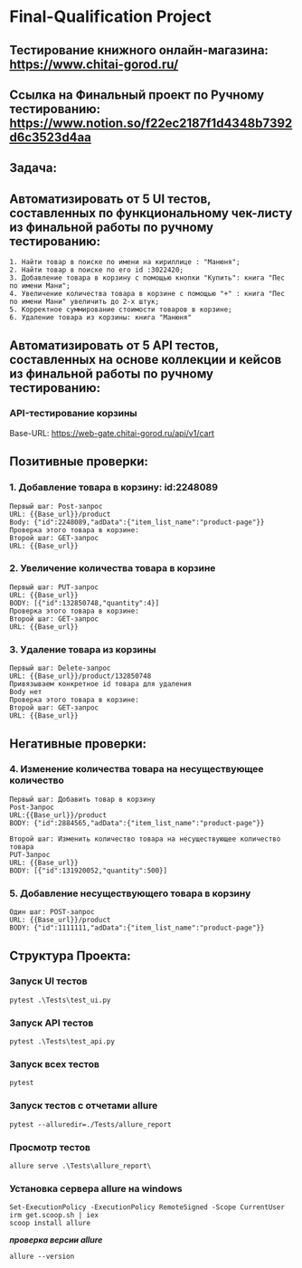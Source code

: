 # Final-Qualification Project

## Тестирование книжного онлайн-магазина: https://www.chitai-gorod.ru/
## Ссылка на Финальный проект по Ручному тестированию: https://www.notion.so/f22ec2187f1d4348b7392d6c3523d4aa

## Задача: 
## Автоматизировать от 5 UI тестов, составленных по функциональному чек-листу из финальной работы по ручному тестированию:
```
1. Найти товар в поиске по имени на кириллице : "Манюня";
2. Найти товар в поиске по его id :3022420;
3. Добавление товара в корзину с помощью кнопки "Купить": книга "Пес по имени Мани";
4. Увеличение количества товара в корзине с помощью "+" : книга "Пес по имени Мани" увеличить до 2-х штук;
5. Корректное суммирование стоимости товаров в корзине;
6. Удаление товара из корзины: книга "Манюня"
```
## Автоматизировать от 5 API тестов, составленных на основе коллекции и кейсов из финальной работы по ручному тестированию:
### API-тестирование корзины
Base-URL: https://web-gate.chitai-gorod.ru/api/v1/cart

## Позитивные проверки:
### 1. Добавление товара в корзину: id:2248089
```
Первый шаг: Post-запрос
URL: {{Base_url}}/product
Body: {"id":2248089,"adData":{"item_list_name":"product-page"}}
Проверка этого товара в корзине:
Второй шаг: GET-запрос
URL: {{Base_url}}
```
### 2. Увеличение количества товара в корзине
```
Первый шаг: PUT-запрос
URL: {{Base_url}}
BODY: [{"id":132850748,"quantity":4}]
Проверка этого товара в корзине:
Второй шаг: GET-запрос
URL: {{Base_url}}
```
### 3. Удаление товара из корзины
```
Первый шаг: Delete-запрос 
URL: {{Base_url}}/product/132850748
Привязываем конкретное id товара для удаления
Body нет
Проверка этого товара в корзине:
Второй шаг: GET-запрос
URL: {{Base_url}}
```
## Негативные проверки: 

### 4. Изменение количества товара на несуществующее количество
```
Первый шаг: Добавить товар в корзину
Post-Запрос 
URL:{{Base_url}}/product
BODY: {"id":2884565,"adData":{"item_list_name":"product-page"}}

Второй шаг: Изменить количество товара на несуществующее количество товара
PUT-Запрос 
URL: {{Base_url}}
BODY: [{"id":131920052,"quantity":500}]
```
### 5. Добавление несуществующего товара в корзину
```
Один шаг: POST-запрос
URL: {{Base_url}}/product
BODY: {"id":1111111,"adData":{"item_list_name":"product-page"}}
```
## Структура Проекта:

### Запуск UI тестов
```
pytest .\Tests\test_ui.py

```

### Запуск API тестов
```
pytest .\Tests\test_api.py

```

### Запуск всех тестов
```
pytest
```

### Запуск тестов с отчетами allure
```
pytest --alluredir=./Tests/allure_report
```

### Просмотр тестов
```
allure serve .\Tests\allure_report\
```

### Установка сервера allure на windows
```
Set-ExecutionPolicy -ExecutionPolicy RemoteSigned -Scope CurrentUser
irm get.scoop.sh | iex
scoop install allure
```
***проверка версии allure***
```
allure --version
```
